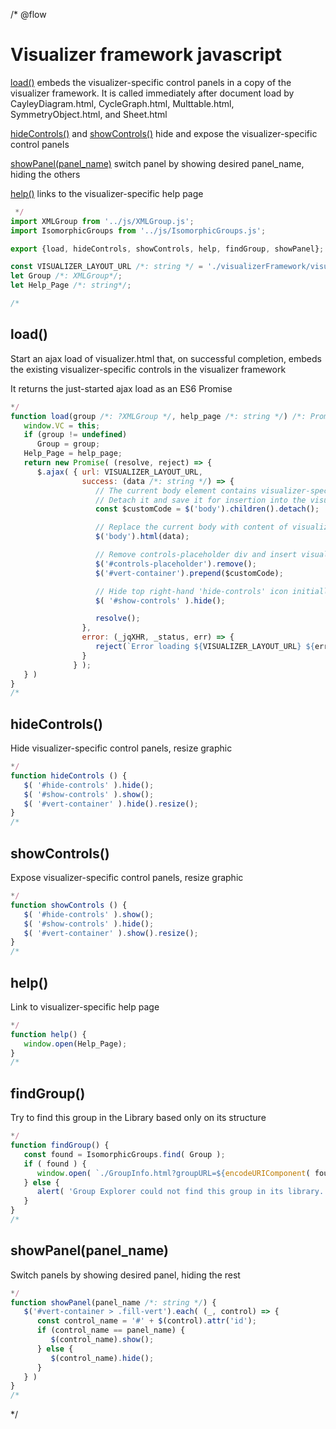 /* @flow
# Visualizer framework javascript

[load()](#load) embeds the visualizer-specific control panels in a copy of the visualizer
framework. It is called immediately after document load by CayleyDiagram.html, CycleGraph.html,
Multtable.html, SymmetryObject.html, and Sheet.html

[hideControls()](#hidecontrols) and [showControls()](#showcontrols) hide and expose the
visualizer-specific control panels

[showPanel(panel_name)](#showpanelpanel_name) switch panel by showing desired panel_name, hiding the
others

[help()](#help) links to the visualizer-specific help page

```javascript
 */
import XMLGroup from '../js/XMLGroup.js';
import IsomorphicGroups from '../js/IsomorphicGroups.js';

export {load, hideControls, showControls, help, findGroup, showPanel};

const VISUALIZER_LAYOUT_URL /*: string */ = './visualizerFramework/visualizer.html';
let Group /*: XMLGroup*/;
let Help_Page /*: string*/;

/*
```
## load()
Start an ajax load of visualizer.html that, on successful completion, embeds the existing
visualizer-specific controls in the visualizer framework

It returns the just-started ajax load as an ES6 Promise

```javascript
*/
function load(group /*: ?XMLGroup */, help_page /*: string */) /*: Promise<void> */ {
   window.VC = this;
   if (group != undefined)
      Group = group;
   Help_Page = help_page;
   return new Promise( (resolve, reject) => {
      $.ajax( { url: VISUALIZER_LAYOUT_URL,
                success: (data /*: string */) => {
                   // The current body element contains visualizer-specific layout
                   // Detach it and save it for insertion into the visualizer framework below
                   const $customCode = $('body').children().detach();

                   // Replace the current body with content of visualizer.html, append resetTemplate
                   $('body').html(data);

                   // Remove controls-placeholder div and insert visualizer-specific code saved above
                   $('#controls-placeholder').remove();
                   $('#vert-container').prepend($customCode);

                   // Hide top right-hand 'hide-controls' icon initially
                   $( '#show-controls' ).hide();

                   resolve();
                },
                error: (_jqXHR, _status, err) => {
                   reject(`Error loading ${VISUALIZER_LAYOUT_URL} ${err === undefined ? '' : ': ' + err}`);
                }
              } );
   } )
}
/*
```
## hideControls()
Hide visualizer-specific control panels, resize graphic
```javascript
*/
function hideControls () {
   $( '#hide-controls' ).hide();
   $( '#show-controls' ).show();
   $( '#vert-container' ).hide().resize();
}
/*
```
## showControls()
Expose visualizer-specific control panels, resize graphic
```javascript
*/
function showControls () {
   $( '#hide-controls' ).show();
   $( '#show-controls' ).hide();
   $( '#vert-container' ).show().resize();
}
/*
```
## help()
Link to visualizer-specific help page
```javascript
*/
function help() {
   window.open(Help_Page);
}
/*
```
## findGroup()
Try to find this group in the Library based only on its structure
```javascript
*/
function findGroup() {
   const found = IsomorphicGroups.find( Group );
   if ( found ) {
      window.open( `./GroupInfo.html?groupURL=${encodeURIComponent( found.URL )}` );
   } else {
      alert( 'Group Explorer could not find this group in its library.' );
   }
}
/*
```
## showPanel(panel_name)
Switch panels by showing desired panel, hiding the rest
```javascript
*/
function showPanel(panel_name /*: string */) {
   $('#vert-container > .fill-vert').each( (_, control) => {
      const control_name = '#' + $(control).attr('id');
      if (control_name == panel_name) {
         $(control_name).show();
      } else {
         $(control_name).hide();
      }
   } )
}
/*
```
 */
